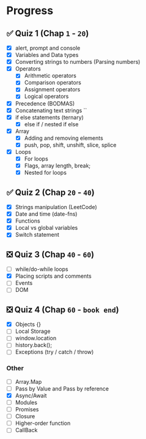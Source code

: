 # Progress

## ✅ Quiz 1 (Chap `1` - `20`)

- [x] alert, prompt and console
- [x] Variables and Data types
- [x] Converting strings to numbers (Parsing numbers)
- [x] Operators
  - [x] Arithmetic operators
  - [x] Comparison operators
  - [x] Assignment operators
  - [x] Logical operators
- [x] Precedence (BODMAS)
- [x] Concatenating text strings ``
- [x] if else statements (ternary)
  - [x] else if / nested if else
- [x] Array
  - [x] Adding and removing elements
  - [x] push, pop, shift, unshift, slice, splice
- [x] Loops
  - [x] For loops
  - [x] Flags, array length, break;
  - [x] Nested for loops

## ✅ Quiz 2 (Chap `20` - `40`)

- [x] Strings manipulation (LeetCode)
- [x] Date and time (date-fns)
- [x] Functions
- [x] Local vs global variables
- [x] Switch statement

## ❎ Quiz 3 (Chap `40` - `60`)

- [ ] while/do-while loops
- [x] Placing scripts and comments
- [ ] Events
- [ ] DOM

## ❎ Quiz 4 (Chap `60` - `book end`)

- [x] Objects {}
- [ ] Local Storage
- [ ] window.location
- [ ] history.back();
- [ ] Exceptions (try / catch / throw)

### Other

- [ ] Array.Map
- [ ] Pass by Value and Pass by reference
- [x] Async/Await
- [ ] Modules
- [ ] Promises
- [ ] Closure
- [ ] Higher-order function
- [ ] CallBack

